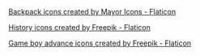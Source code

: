 <a href="https://www.flaticon.com/free-icons/backpack" title="backpack icons">Backpack icons created by Mayor Icons - Flaticon</a>

<a href="https://www.flaticon.com/free-icons/history" title="history icons">History icons created by Freepik - Flaticon</a>

<a href="https://www.flaticon.com/free-icons/game-boy-advance" title="game boy advance icons">Game boy advance icons created by Freepik - Flaticon</a>